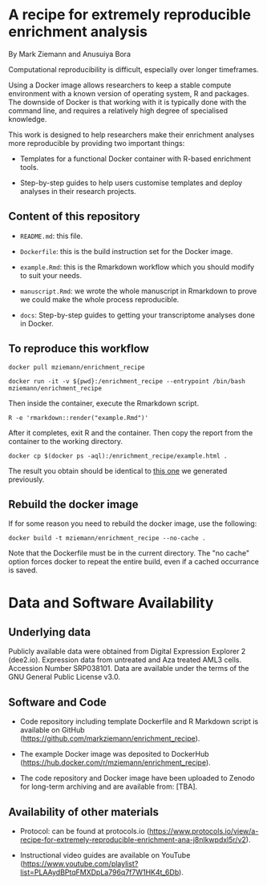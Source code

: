 # A recipe for extremely reproducible enrichment analysis

By Mark Ziemann and Anusuiya Bora

Computational reproducibility is difficult, especially over longer timeframes.

Using a Docker image allows researchers to keep a stable compute environment with
a known version of operating system, R and packages.
The downside of Docker is that working with it is typically done with the
command line, and requires a relatively high degree of specialised knowledge.

This work is designed to help researchers make their enrichment analyses more
reproducible by providing two important things:

* Templates for a functional Docker container with R-based enrichment tools.

* Step-by-step guides to help users customise templates and deploy analyses in their
research projects.

## Content of this repository

* `README.md`: this file.

* `Dockerfile`: this is the build instruction set for the Docker image. 

* `example.Rmd`: this is the Rmarkdown workflow which you should modify to suit
your needs.

* `manuscript.Rmd`: we wrote the whole manuscript in Rmarkdown to prove we could
make the whole process reproducible.

* `docs`: Step-by-step guides to getting your transcriptome analyses done in Docker.

## To reproduce this workflow

```
docker pull mziemann/enrichment_recipe

docker run -it -v ${pwd}:/enrichment_recipe --entrypoint /bin/bash mziemann/enrichment_recipe
```

Then inside the container, execute the Rmarkdown script.

```
R -e 'rmarkdown::render("example.Rmd")'
```

After it completes, exit R and the container.
Then copy the report from the container to the working directory.

```
docker cp $(docker ps -aql):/enrichment_recipe/example.html .

```

The result you obtain should be identical to [this one](https://ziemann-lab.net/public/enrichment_recipe/example.html)
we generated previously.

## Rebuild the docker image

If for some reason you need to rebuild the docker image, use the following:

```
docker build -t mziemann/enrichment_recipe --no-cache .
```

Note that the Dockerfile must be in the current directory.
The "no cache" option forces docker to repeat the entire build,
even if a cached occurrance is saved.

# Data and Software Availability

## Underlying data

Publicly available data were obtained from Digital Expression Explorer 2 (dee2.io).
Expression data from untreated and Aza treated AML3 cells.
Accession Number SRP038101.
Data are available under the terms of the GNU General Public License v3.0.

## Software and Code

* Code repository including template Dockerfile and R Markdown script is available on GitHub
(https://github.com/markziemann/enrichment_recipe).

* The example Docker image was deposited to DockerHub
(https://hub.docker.com/r/mziemann/enrichment_recipe).

* The code repository and Docker image have been uploaded to Zenodo for long-term archiving and are
available from: [TBA].

## Availability of other materials

* Protocol: can be found at protocols.io
(https://www.protocols.io/view/a-recipe-for-extremely-reproducible-enrichment-ana-j8nlkwpdxl5r/v2).

* Instructional video guides are available on YouTube
(https://www.youtube.com/playlist?list=PLAAydBPtqFMXDpLa796q7f7W1HK4t_6Db).

